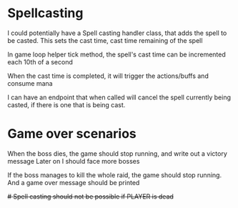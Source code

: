 # Spellcasting
I could potentially have a Spell casting handler class,
that adds the spell to be casted. 
This sets the cast time, cast time remaining of the spell

In game loop helper tick method, the spell's cast time can be incremented 
each 10th of a second

When the cast time is completed, it will trigger the actions/buffs and consume mana

I can have an endpoint that when called will cancel the spell currently
being casted, if there is one that is being cast.

# Game over scenarios
When the boss dies, the game should stop running, and write out a victory message
Later on I should face more bosses

If the boss manages to kill the whole raid, the game should stop running. And
a game over message should be printed

~~# Spell casting should not be possible if PLAYER is dead~~